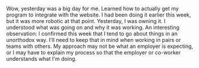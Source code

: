 Wow, yesterday was a big day for me. Learned how to actually get my program to
integrate with the website. I had been doing it earlier this week, but it was more robotic at that point. Yesterday, I was owning it. I understood what was going on and why it was working. 
An interesting observation: I confirmed this week that I tend to go about things in an unorthodox way. I'll need to keep that in mind when working in pairs or teams with others. My approach may not be what an employer is expecting, or I may have to explain my process so that the employer or co-worker understands what I'm doing. 